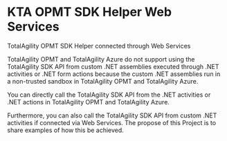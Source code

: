 # KTA OPMT SDK Helper Web Services

TotalAgility OPMT SDK Helper connected through Web Services

TotalAgility OPMT and TotalAgility Azure do not support using the TotalAgility SDK API from custom .NET assemblies executed through .NET activities or .NET form actions because the custom .NET assemblies run in a non-trusted sandbox in TotalAgility OPMT and TotalAgility Azure.

You can directly call the TotalAgility SDK API from the .NET activities or .NET actions in TotalAgility OPMT and TotalAgility Azure.

Furthermore, you can also call the TotalAgility SDK API from custom .NET activities if connected via Web Services. 
The propose of this Project is to share examples of how this be achieved.
